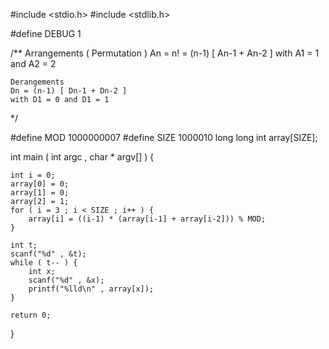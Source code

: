 #include <stdio.h>
#include <stdlib.h>

#define DEBUG 1

/**
	Arrangements ( Permutation )
	An = n!
	   = (n-1) [ An-1 + An-2 ]
	with A1 = 1 and A2 = 2

	Derangements
	Dn = (n-1) [ Dn-1 + Dn-2 ]
	with D1 = 0 and D1 = 1
*/

#define MOD 1000000007
#define SIZE 1000010
long long int array[SIZE];

int main ( int argc , char * argv[] ) {

	int i = 0;
	array[0] = 0;
	array[1] = 0;
	array[2] = 1;
	for ( i = 3 ; i < SIZE ; i++ ) {
		array[i] = ((i-1) * (array[i-1] + array[i-2])) % MOD;
	}

	int t;
	scanf("%d" , &t);
	while ( t-- ) {
		int x;
		scanf("%d" , &x);
		printf("%lld\n" , array[x]);
	}

	return 0;
}
